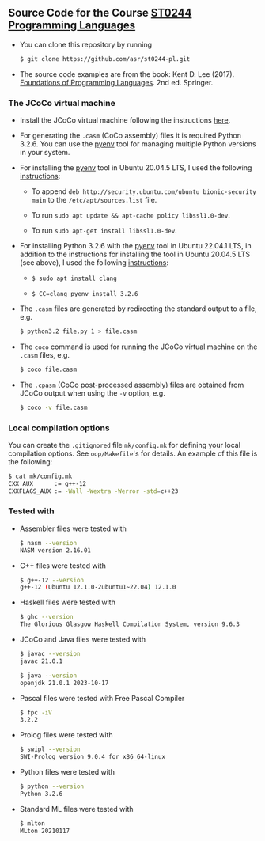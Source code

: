 ## Source Code for the Course [ST0244 Programming Languages](http://www1.eafit.edu.co/asr/cursos/st0244-lenguajes-de-programacion/index.html)

* You can clone this repository by running

    ```bash
    $ git clone https://github.com/asr/st0244-pl.git
    ```

* The source code examples are from the book: Kent D. Lee
(2017). [Foundations of Programming
Languages](https://kentdlee.github.io/PL/build/html/index.html). 2nd
ed. Springer.

### The JCoCo virtual machine

* Install the JCoCo virtual machine following the instructions
  [here](https://kentdlee.github.io/JCoCoPages/_build/html/index.html).

* For generating the `.casm` (CoCo assembly) files it is required
Python 3.2.6. You can use the
[pyenv](https://realpython.com/intro-to-pyenv) tool for managing
multiple Python versions in your system.

* For installing the [pyenv](https://realpython.com/intro-to-pyenv)
  tool in Ubuntu 20.04.5 LTS, I used the following
  [instructions](https://github.com/pyenv/pyenv/issues/945#issuecomment-695777331):

  + To append `deb http://security.ubuntu.com/ubuntu bionic-security
  main` to the `/etc/apt/sources.list` file.

  + To run `sudo apt update && apt-cache policy libssl1.0-dev`.

  + To run `sudo apt-get install libssl1.0-dev`.

* For installing Python 3.2.6 with the
  [pyenv](https://realpython.com/intro-to-pyenv) tool in Ubuntu
  22.04.1 LTS, in addition to the instructions for installing the tool
  in Ubuntu 20.04.5 LTS (see above), I used the following
  [instructions](https://github.com/pyenv/pyenv/issues/2239#issuecomment-1079275184):

  + `$ sudo apt install clang`

  + `$ CC=clang pyenv install 3.2.6`

* The `.casm` files are generated by redirecting the standard output
  to a file, e.g.

    ```bash
    $ python3.2 file.py 1 > file.casm
    ```

* The `coco` command is used for running the JCoCo virtual machine on
  the `.casm` files, e.g.

    ```bash
    $ coco file.casm
    ```

* The `.cpasm` (CoCo post-processed assembly) files are obtained from
JCoCo output when using the `-v` option, e.g.

    ```bash
    $ coco -v file.casm
    ```

### Local compilation options

You can create the `.gitignored` file `mk/config.mk` for defining your
local compilation options. See `oop/Makefile`'s for details. An example of
this file is the following:

```bash
$ cat mk/config.mk
CXX_AUX      := g++-12
CXXFLAGS_AUX := -Wall -Wextra -Werror -std=c++23
```

### Tested with

* Assembler files were tested with

    ```bash
    $ nasm --version
    NASM version 2.16.01
    ```

* C++ files were tested with

    ```bash
    $ g++-12 --version
    g++-12 (Ubuntu 12.1.0-2ubuntu1~22.04) 12.1.0
    ```

* Haskell files were tested with

    ```bash
    $ ghc --version
    The Glorious Glasgow Haskell Compilation System, version 9.6.3
    ```

* JCoCo and Java files were tested with

    ```bash
    $ javac --version
    javac 21.0.1

    $ java --version
    openjdk 21.0.1 2023-10-17
    ```

* Pascal files were tested with Free Pascal Compiler

    ```bash
    $ fpc -iV
    3.2.2
    ```

* Prolog files were tested with

    ```bash
    $ swipl --version
    SWI-Prolog version 9.0.4 for x86_64-linux
    ```

* Python files were tested with

    ```bash
    $ python --version
    Python 3.2.6
    ```

* Standard ML files were tested with

    ```bash
    $ mlton
    MLton 20210117
    ```
